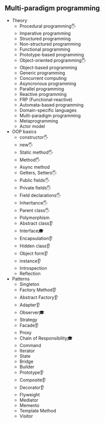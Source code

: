 ## Multi-paradigm programming

- Theory
  - Procedural programming🖐️
  - Imperative programming
  - Structured programming
  - Non-structured programming
  - Functional programming
  - Prototype-based programming
  - Object-oriented programming🖐️
  - Object-based programming
  - Generic programming
  - Concurrent computing
  - Asyncronous programming
  - Parallel programming
  - Reactive programming
  - FRP (Functional-reactive)
  - Automata-based programming
  - Domain-specific languages
  - Multi-paradigm programming
  - Metaprogramming
  - Actor model
- OOP basics
  - constructor🖐️
  - new🖐️
  - Static method🖐️
  - Method🖐️
  - Async method
  - Getters, Setters🖐️
  - Public fields🖐️
  - Private fields🖐️
  - Field declarations🖐️
  - Inheritance🖐️
  - Parent class🖐️
  - Polymorphism
  - Abstract class👂
  - Interface🎓
  - Encapsulation👂
  - Hidden class👂
  - Object form👂
  - instance👂
  - Introspection
  - Reflection
- Patterns
  - Singleton
  - Factory Method👂
  - Abstract Factory👂
  - Adapter👂
  - Observer🎓
  - Strategy
  - Facade👂
  - Proxy
  - Chain of Responsibility🎓
  - Command
  - Iterator
  - State
  - Bridge
  - Builder
  - Prototype👂
  - Composite👂
  - Decorator👂
  - Flyweight
  - Mediator
  - Memento
  - Template Method
  - Visitor
